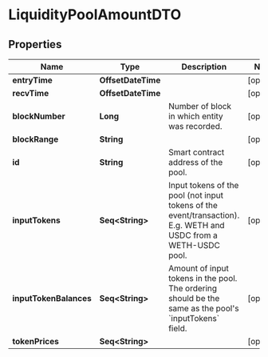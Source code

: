 

# LiquidityPoolAmountDTO



## Properties

Name | Type | Description | Notes
------------ | ------------- | ------------- | -------------
**entryTime** | **OffsetDateTime** |  |  [optional]
**recvTime** | **OffsetDateTime** |  |  [optional]
**blockNumber** | **Long** | Number of block in which entity was recorded. |  [optional]
**blockRange** | **String** |  |  [optional]
**id** | **String** | Smart contract address of the pool. |  [optional]
**inputTokens** | **Seq&lt;String&gt;** | Input tokens of the pool (not input tokens of the event/transaction). E.g. WETH and USDC from a WETH-USDC pool. |  [optional]
**inputTokenBalances** | **Seq&lt;String&gt;** | Amount of input tokens in the pool. The ordering should be the same as the pool&#39;s &#x60;inputTokens&#x60; field. |  [optional]
**tokenPrices** | **Seq&lt;String&gt;** |  |  [optional]



